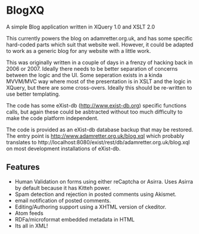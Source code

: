 BlogXQ
======
A simple Blog application written in XQuery 1.0 and XSLT 2.0

This currently powers the blog on adamretter.org.uk, and has some specific hard-coded parts which suit that website well. However, it could be adapted to work as a generic blog for any website with a little work.

This was originally written in a couple of days in a frenzy of hacking back in 2006 or 2007. Ideally there needs to be better separation of concerns between the logic and the UI. Some seperation exists in a kinda MVVM/MVC way where most of the presentation is in XSLT and the logic in XQuery, but there are some cross-overs. Ideally this should be re-written to use better templating.

The code has some eXist-db (http://www.exist-db.org) specific functions calls, but again these could be asbtracted without too much difficulty to make the code platform independent. 

The code is provided as an eXist-db database backup that may be restored. The entry point is http://www.adamretter.org.uk/blog.xql which probably translates to http://localhost:8080/exist/rest/db/adamretter.org.uk/blog.xql on most development installations of eXist-db.

Features
--------
* Human Validation on forms using either reCaptcha or Asirra. Uses Asirra by default because it has Kitteh power.
* Spam detection and rejection in posted comments using Akismet.
* email notification of posted comments.
* Editing/Authoring support using a XHTML version of ckeditor.
* Atom feeds
* RDFa/microformat embedded metadata in HTML
* Its all in XML!
